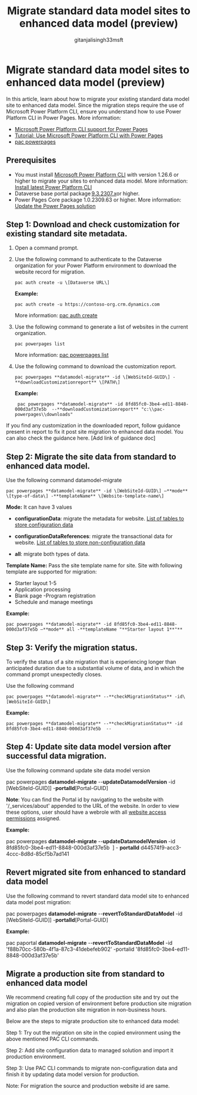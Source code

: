 ﻿---
title: Migrate standard data model sites to enhanced data model (preview)
description: Learn how to use the enhanced data model in a Power Pages site.
author:  gitanjalisingh33msft
ms.topic: conceptual
ms.custom: 
ms.date: 10/31/2023
ms.subservice:
ms.author: gisingh 
ms.reviewer: kkendrick
contributors:
    - gitanjalisingh33msft
    - professorkendrick
---

# Migrate standard data model sites to enhanced data model (preview)

In this article, learn about how to migrate your existing standard data model site to enhanced data model. Since the migration steps require the use of Microsoft Power Platform CLI, ensure you understand how to use Power Platform CLI in Power Pages. More information: 
- [Microsoft Power Platform CLI support for Power Pages](../configure/power-platform-cli.md)
- [Tutorial: Use Microsoft Power Platform CLI with Power Pages](../configure/power-platform-cli-tutorial.md)
- [pac powerpages](/power-platform/developer/cli/reference/powerpages)

## Prerequisites

- You must install [Microsoft Power Platform CLI](/power-platform/developer/cli/introduction#install-using-power-platform-tools-for-visual-studio-code) with version 1.26.6 or higher to migrate your sites to enhanced data model. More information: [Install latest Power Platform CLI](/power-platform/developer/cli/introduction#update-power-platform-cli-for-windowsmacoslinux)
- Dataverse base portal package [9.3.2307.x](/power-apps/maker/portals/versions/package-version-9.3.2209)or higher. 
- Power Pages Core package 1.0.2309.63 or higher. More information: [Update the Power Pages solution](update-solution.md)

## Step 1: Download and check customization for existing standard site metadata.

1. Open a command prompt.

1. Use the following command to authenticate to the Dataverse organization for your Power Platform environment to download the website record for migration.

    ```pac auth create -u \[Dataverse URL\]```

    **Example:**

    ```pac auth create -u https://contoso-org.crm.dynamics.com```

    More information: [pac auth create](/power-platform/developer/cli/reference/auth)

1. Use the following command to generate a list of websites in the current organization.

    ```pac powerpages list```

    More information: [pac powerpages list](/power-platform/developer/cli/reference/powerpages#pac-powerpages-list)

1. Use the following command to download the customization report.

    ```pac powerpages **datamodel-migrate** -id \[WebSiteId-GUID\] -**downloadCustomizationreport** \[PATH\]```

    **Example:**

   ``` pac powerpages **datamodel-migrate** -id 8fd85fc0-3be4-ed11-8848-000d3af37e5b  --**downloadCustomizationreport** "c:\\pac-powerpages\\downloads"```

If you find any customization in the downloaded report, follow guidance present in report to fix it post site migration to enhanced data model. You can also check the guidance here. \[Add link of guidance doc\]

## Step 2: Migrate the site data from standard to enhanced data model.

Use the following command datamodel-migrate

```pac powerpages **datamodel-migrate** -id \[WebSiteId-GUID\] –**mode** \[type-of-data\] -**templateName** \[Website-template-name\]```

**Mode:** It can have 3 values

- **configurationData**: migrate the metadata for website. [List of tables to store configuration data](enhanced-data-model.md#virtual-tables)

- **configurationDataReferences**: migrate the transactional data for website. [List of tables to store non-configuration data](enhanced-data-model.md#nonconfiguration-tables)

- **all**: migrate both types of data.

**Template Name:** Pass the site template name for site. Site with following template are supported for migration:

- Starter layout 1-5
- Application processing
- Blank page
-Program registration
- Schedule and manage meetings

**Example:**

```pac powerpages **datamodel-migrate** -id 8fd85fc0-3be4-ed11-8848-000d3af37e5b –**mode** all -**templateName "**Starter layout 1**"**```

## Step 3: Verify the migration status.

To verify the status of a site migration that is experiencing longer than anticipated duration due to a substantial volume of data, and in which the command prompt unexpectedly closes.

Use the following command 

```pac powerpages **datamodel-migrate** --**checkMigrationStatus** -id\[WebSiteId-GUID\]```

**Example:**

```pac powerpages **datamodel-migrate** --**checkMigrationStatus** -id 8fd85fc0-3be4-ed11-8848-000d3af37e5b  --```

## Step 4: Update site data model version after successful data migration.

Use the following command update site data model version

pac powerpages **datamodel-migrate** --**updateDatamodelVersion** -id \[WebSiteId-GUID\]\] -**portalId**\[Portal-GUID\]

**Note**: You can find the Portal id by navigating to the website with '/\_services/about' appended to the URL of the website. In order to view these options, user should have a webrole with all [website access permissions](../security/website-access-permission.md) assigned.

**Example:**

pac powerpages **datamodel-migrate** --**updateDatamodelVersion** -id 8fd85fc0-3be4-ed11-8848-000d3af37e5b  \] - **portalId** d44574f9-acc3-4ccc-8d8d-85cf5b7ad141

## Revert migrated site from enhanced to standard data model

Use the following command to revert standard data model site to enhanced data model post migration:

pac powerpages **datamodel-migrate** --**revertToStandardDataModel** -id \[WebSiteId-GUID\]\] -**portalId**\[Portal-GUID\]

**Example:**

pac paportal **datamodel-migrate** --**revertToStandardDataModel** -id 'f88b70cc-580b-4f1a-87c3-41debefeb902' -portalid '8fd85fc0-3be4-ed11-8848-000d3af37e5b'

## Migrate a production site from standard to enhanced data model

We recommend creating full copy of the production site and try out the migration on copied version of environment before production site migration and also plan the production site migration in non-business hours.

Below are the steps to migrate production site to enhanced data model:

Step 1: Try out the migration on site in the copied environment using the above mentioned PAC CLI commands.

Step 2: Add site configuration data to managed solution and import it production environment.

Step 3: Use PAC CLI commands to migrate non-configuration data and finish it by updating data model version for production.

Note: For migration the source and production website id are same.
